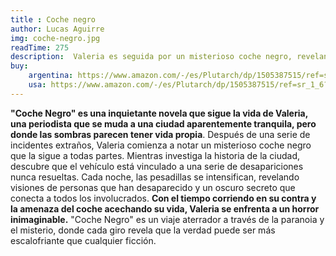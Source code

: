 ```yaml
---
title : Coche negro
author: Lucas Aguirre
img: coche-negro.jpg
readTime: 275
description:  Valeria es seguida por un misterioso coche negro, revelando secretos escalofriantes en una ciudad marcada por desapariciones inquietantes.
buy: 
    argentina: https://www.amazon.com/-/es/Plutarch/dp/1505387515/ref=sr_1_6?__mk_es_US=ÅMÅŽÕÑ&crid=HUXM8C3RLKKB&dib=eyJ2IjoiMSJ9.Gs8YIa54uQ4sZpgV327jvBgIvBmFycRul9RLxLQdLYdPJgoxgQ7_t_nCqniwVt4Py2ZsbNsbTr_XT8TESpi-tKcozwUiiHbXYjoKhAnRP3mOzCsrYF3qzXPQZf7GJ6CqzemyfH8-ge8V97GYgpQQ36K_r0CBSUNX9ZxCs-LSHkc8w8agppPwSckxFC-bXzxs8BZ6m0XMztTXhOgxcHpyuBLIGl8O8V5loQl6Pb6W6Is.9yCZ88cuTMkz4zHwl5S4Z_VtJt3SxQRBbwmXSuCPL08&dib_tag=se&keywords=vidas+paralelas&qid=1726693410&sprefix=vidas+paralel%2Caps%2C379&sr=8-6
    usa: https://www.amazon.com/-/es/Plutarch/dp/1505387515/ref=sr_1_6?__mk_es_US=ÅMÅŽÕÑ&crid=HUXM8C3RLKKB&dib=eyJ2IjoiMSJ9.Gs8YIa54uQ4sZpgV327jvBgIvBmFycRul9RLxLQdLYdPJgoxgQ7_t_nCqniwVt4Py2ZsbNsbTr_XT8TESpi-tKcozwUiiHbXYjoKhAnRP3mOzCsrYF3qzXPQZf7GJ6CqzemyfH8-ge8V97GYgpQQ36K_r0CBSUNX9ZxCs-LSHkc8w8agppPwSckxFC-bXzxs8BZ6m0XMztTXhOgxcHpyuBLIGl8O8V5loQl6Pb6W6Is.9yCZ88cuTMkz4zHwl5S4Z_VtJt3SxQRBbwmXSuCPL08&dib_tag=se&keywords=vidas+paralelas&qid=1726693410&sprefix=vidas+paralel%2Caps%2C379&sr=8-6 
---
```


**"Coche Negro" es una inquietante novela que sigue la vida de Valeria, una periodista que se muda a una ciudad aparentemente tranquila, pero donde las sombras parecen tener vida propia**. Después de una serie de incidentes extraños, Valeria comienza a notar un misterioso coche negro que la sigue a todas partes.
Mientras investiga la historia de la ciudad, descubre que el vehículo está vinculado a una serie de desapariciones nunca resueltas. Cada noche, las pesadillas se intensifican, revelando visiones de personas que han desaparecido y un oscuro secreto que conecta a todos los involucrados.
**Con el tiempo corriendo en su contra y la amenaza del coche acechando su vida, Valeria se enfrenta a un horror inimaginable.** "Coche Negro" es un viaje aterrador a través de la paranoia y el misterio, donde cada giro revela que la verdad puede ser más escalofriante que cualquier ficción.